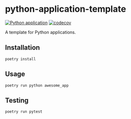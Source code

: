 # python-application-template

[![Python application](https://github.com/Y-oHr-N/python-application-template/actions/workflows/pythonapplication.yml/badge.svg)](https://github.com/Y-oHr-N/python-application-template/actions/workflows/pythonapplication.yml)
[![codecov](https://codecov.io/gh/Y-oHr-N/python-application-template/branch/master/graph/badge.svg)](https://codecov.io/gh/Y-oHr-N/python-application-template)

A template for Python applications.

## Installation

```
poetry install
```

## Usage

```
poetry run python awesome_app
```

## Testing

```
poetry run pytest
```
